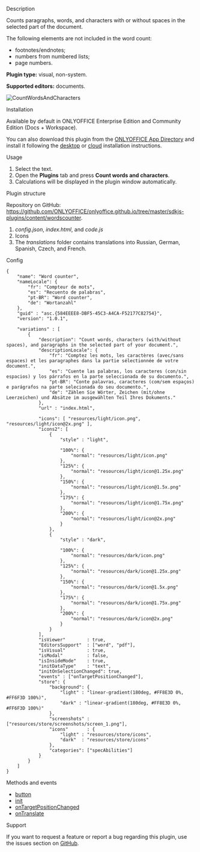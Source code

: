 Description

Counts paragraphs, words, and characters with or without spaces in the selected part of the document.

The following elements are not included in the word count:

* footnotes/endnotes;
* numbers from numbered lists;
* page numbers.

**Plugin type:** visual, non-system.

**Supported editors:** documents.

![CountWordsAndCharacters](/content/img/plugins/gifs/count-words-and-characters.gif)

Installation

Available by default in ONLYOFFICE Enterprise Edition and Community Edition (Docs + Workspace).

You can also download this plugin from the [ONLYOFFICE App Directory](https://www.onlyoffice.com/en/app-directory/word-counter) and install it following the [desktop](/plugin/installation/desktop) or [cloud](/plugin/installation/cloud) installation instructions.

Usage

1. Select the text.
2. Open the **Plugins** tab and press **Count words and characters**.
3. Calculations will be displayed in the plugin window automatically.

Plugin structure

Repository on GitHub: <https://github.com/ONLYOFFICE/onlyoffice.github.io/tree/master/sdkjs-plugins/content/wordscounter>.

1. *config.json*, *index.html*, and *code.js*
2. Icons
3. The *translations* folder contains translations into Russian, German, Spanish, Czech, and French.

Config

```
{
    "name": "Word counter",
    "nameLocale": {
        "fr": "Compteur de mots",
        "es": "Recuento de palabras",
        "pt-BR": "Word counter",
        "de": "Wortanzahl"
    },
    "guid" : "asc.{584EEEE8-DBF5-45C3-A4CA-F52177C82754}",
    "version": "1.0.1",

    "variations" : [
        {
            "description": "Count words, characters (with/without spaces), and paragraphs in the selected part of your document.",
            "descriptionLocale": {
                "fr": "Comptez les mots, les caractères (avec/sans espaces) et les paragraphes dans la partie sélectionnée de votre document.",
                "es": "Cuente las palabras, los caracteres (con/sin espacios) y los párrafos en la parte seleccionada de su documento.",
                "pt-BR": "Conte palavras, caracteres (com/sem espaços) e parágrafos na parte selecionada do seu documento.",
                "de": "Zählen Sie Wörter, Zeichen (mit/ohne Leerzeichen) und Absätze im ausgewählten Teil Ihres Dokuments."
            },
            "url" : "index.html",

            "icons": [ "resources/light/icon.png", "resources/light/icon@2x.png" ],
            "icons2": [
                {
                    "style" : "light",
                    
                    "100%": {
                        "normal": "resources/light/icon.png"
                    },
                    "125%": {
                        "normal": "resources/light/icon@1.25x.png"
                    },
                    "150%": {
                        "normal": "resources/light/icon@1.5x.png"
                    },
                    "175%": {
                        "normal": "resources/light/icon@1.75x.png"
                    },
                    "200%": {
                        "normal": "resources/light/icon@2x.png"
                    }
                },
                {
                    "style" : "dark",
                    
                    "100%": {
                        "normal": "resources/dark/icon.png"
                    },
                    "125%": {
                        "normal": "resources/dark/icon@1.25x.png"
                    },
                    "150%": {
                        "normal": "resources/dark/icon@1.5x.png"
                    },
                    "175%": {
                        "normal": "resources/dark/icon@1.75x.png"
                    },
                    "200%": {
                        "normal": "resources/dark/icon@2x.png"
                    }
                }
            ],
            "isViewer"        : true,
            "EditorsSupport"  : ["word", "pdf"],
            "isVisual"        : true,
            "isModal"         : false,
            "isInsideMode"    : true,
            "initDataType"    : "text",
            "initOnSelectionChanged": true,
            "events" : ["onTargetPositionChanged"],
            "store": {
                "background": {
                    "light" : "linear-gradient(180deg, #FF8E3D 0%, #FF6F3D 100%)",
                    "dark" : "linear-gradient(180deg, #FF8E3D 0%, #FF6F3D 100%)"
                },
                "screenshots" : ["resources/store/screenshots/screen_1.png"],
                "icons"       : {
                    "light" : "resources/store/icons",
                    "dark"  : "resources/store/icons"
                },
                "categories": ["specAbilities"]
            }
        }
    ]
}
```

Methods and events

* [button](/plugin/events/button)
* [init](/plugin/events/init)
* [onTargetPositionChanged](/plugin/events/ontargetpositionchanged)
* [onTranslate](/plugin/events/ontranslate)

Support

If you want to request a feature or report a bug regarding this plugin, use the issues section on [GitHub](https://github.com/ONLYOFFICE/onlyoffice.github.io/issues).
